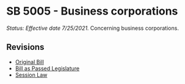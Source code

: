 # SB 5005 - Business corporations
*Status: Effective date 7/25/2021.*
Concerning business corporations.

## Revisions
* [Original Bill](1/)
* [Bill as Passed Legislature](1/)
* [Session Law](1/)